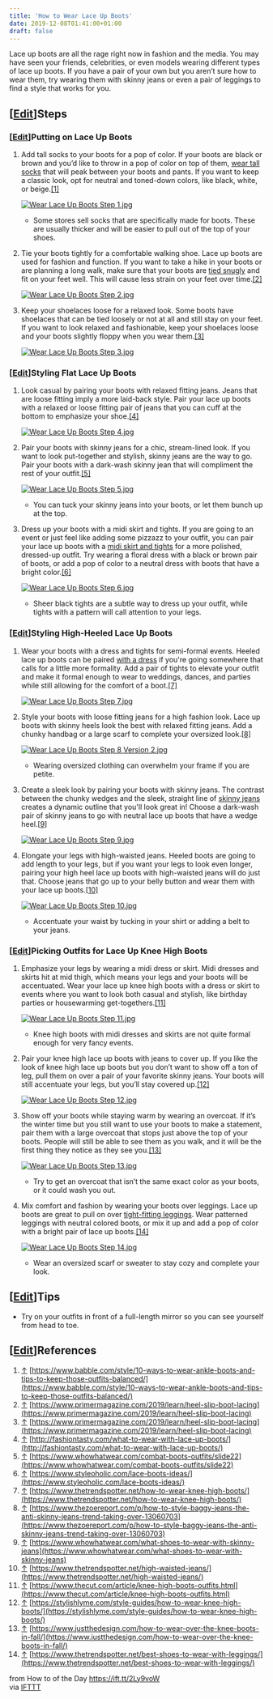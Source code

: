 ```yaml
---
title: 'How to Wear Lace Up Boots'
date: 2019-12-08T01:41:00+01:00
draft: false
---
```


Lace up boots are all the rage right now in fashion and the media. You may have seen your friends, celebrities, or even models wearing different types of lace up boots. If you have a pair of your own but you aren’t sure how to wear them, try wearing them with skinny jeans or even a pair of leggings to find a style that works for you.

\[[Edit](https://www.wikihow.com/index.php?title=Wear-Lace-Up-Boots&action=edit&section=1 "Edit section: Steps")\]Steps
-----------------------------------------------------------------------------------------------------------------------

### \[[Edit](https://www.wikihow.com/index.php?title=Wear-Lace-Up-Boots&action=edit&section=2 "Edit section: Putting on Lace Up Boots")\]Putting on Lace Up Boots

1.  Add tall socks to your boots for a pop of color. If your boots are black or brown and you’d like to throw in a pop of color on top of them, [wear tall socks](https://www.wikihow.com/Wear-Socks-with-Boots "Wear Socks with Boots") that will peak between your boots and pants. If you want to keep a classic look, opt for neutral and toned-down colors, like black, white, or beige.[\[1\]](#_note-1)
    
    [![Wear Lace Up Boots Step 1.jpg](https://www.wikihow.com/images/thumb/f/fc/Wear-Lace-Up-Boots-Step-1.jpg/aid11413840-v4-728px-Wear-Lace-Up-Boots-Step-1.jpg)](https://www.wikihow.com/Image:Wear-Lace-Up-Boots-Step-1.jpg)
    
    *   Some stores sell socks that are specifically made for boots. These are usually thicker and will be easier to pull out of the top of your shoes.
2.  Tie your boots tightly for a comfortable walking shoe. Lace up boots are used for fashion and function. If you want to take a hike in your boots or are planning a long walk, make sure that your boots are [tied snugly](https://www.wikihow.com/Lace-Boots "Lace Boots") and fit on your feet well. This will cause less strain on your feet over time.[\[2\]](#_note-2)
    
    [![Wear Lace Up Boots Step 2.jpg](https://www.wikihow.com/images/thumb/a/aa/Wear-Lace-Up-Boots-Step-2.jpg/aid11413840-v4-728px-Wear-Lace-Up-Boots-Step-2.jpg)](https://www.wikihow.com/Image:Wear-Lace-Up-Boots-Step-2.jpg)
    
3.  Keep your shoelaces loose for a relaxed look. Some boots have shoelaces that can be tied loosely or not at all and still stay on your feet. If you want to look relaxed and fashionable, keep your shoelaces loose and your boots slightly floppy when you wear them.[\[3\]](#_note-3)
    
    [![Wear Lace Up Boots Step 3.jpg](https://www.wikihow.com/images/thumb/e/ee/Wear-Lace-Up-Boots-Step-3.jpg/aid11413840-v4-728px-Wear-Lace-Up-Boots-Step-3.jpg)](https://www.wikihow.com/Image:Wear-Lace-Up-Boots-Step-3.jpg)
    

### \[[Edit](https://www.wikihow.com/index.php?title=Wear-Lace-Up-Boots&action=edit&section=3 "Edit section: Styling Flat Lace Up Boots")\]Styling Flat Lace Up Boots

1.  Look casual by pairing your boots with relaxed fitting jeans. Jeans that are loose fitting imply a more laid-back style. Pair your lace up boots with a relaxed or loose fitting pair of jeans that you can cuff at the bottom to emphasize your shoe.[\[4\]](#_note-4)
    
    [![Wear Lace Up Boots Step 4.jpg](https://www.wikihow.com/images/thumb/c/c7/Wear-Lace-Up-Boots-Step-4.jpg/aid11413840-v4-728px-Wear-Lace-Up-Boots-Step-4.jpg)](https://www.wikihow.com/Image:Wear-Lace-Up-Boots-Step-4.jpg)
    
2.  Pair your boots with skinny jeans for a chic, stream-lined look. If you want to look put-together and stylish, skinny jeans are the way to go. Pair your boots with a dark-wash skinny jean that will compliment the rest of your outfit.[\[5\]](#_note-5)
    
    [![Wear Lace Up Boots Step 5.jpg](https://www.wikihow.com/images/thumb/5/59/Wear-Lace-Up-Boots-Step-5.jpg/aid11413840-v4-728px-Wear-Lace-Up-Boots-Step-5.jpg)](https://www.wikihow.com/Image:Wear-Lace-Up-Boots-Step-5.jpg)
    
    *   You can tuck your skinny jeans into your boots, or let them bunch up at the top.
3.  Dress up your boots with a midi skirt and tights. If you are going to an event or just feel like adding some pizzazz to your outfit, you can pair your lace up boots with a [midi skirt and tights](https://www.wikihow.com/Wear-Dresses-with-Boots "Wear Dresses with Boots") for a more polished, dressed-up outfit. Try wearing a floral dress with a black or brown pair of boots, or add a pop of color to a neutral dress with boots that have a bright color.[\[6\]](#_note-6)
    
    [![Wear Lace Up Boots Step 6.jpg](https://www.wikihow.com/images/thumb/d/d4/Wear-Lace-Up-Boots-Step-6.jpg/aid11413840-v4-728px-Wear-Lace-Up-Boots-Step-6.jpg)](https://www.wikihow.com/Image:Wear-Lace-Up-Boots-Step-6.jpg)
    
    *   Sheer black tights are a subtle way to dress up your outfit, while tights with a pattern will call attention to your legs.

### \[[Edit](https://www.wikihow.com/index.php?title=Wear-Lace-Up-Boots&action=edit&section=4 "Edit section: Styling High-Heeled Lace Up Boots")\]Styling High-Heeled Lace Up Boots

1.  Wear your boots with a dress and tights for semi-formal events. Heeled lace up boots can be paired [with a dress](https://www.wikihow.com/Wear-Ankle-Boots-With-Dresses "Wear Ankle Boots With Dresses") if you're going somewhere that calls for a little more formality. Add a pair of tights to elevate your outfit and make it formal enough to wear to weddings, dances, and parties while still allowing for the comfort of a boot.[\[7\]](#_note-7)
    
    [![Wear Lace Up Boots Step 7.jpg](https://www.wikihow.com/images/thumb/8/86/Wear-Lace-Up-Boots-Step-7.jpg/aid11413840-v4-728px-Wear-Lace-Up-Boots-Step-7.jpg)](https://www.wikihow.com/Image:Wear-Lace-Up-Boots-Step-7.jpg)
    
2.  Style your boots with loose fitting jeans for a high fashion look. Lace up boots with skinny heels look the best with relaxed fitting jeans. Add a chunky handbag or a large scarf to complete your oversized look.[\[8\]](#_note-8)
    
    [![Wear Lace Up Boots Step 8 Version 2.jpg](https://www.wikihow.com/images/thumb/5/59/Wear-Lace-Up-Boots-Step-8-Version-2.jpg/aid11413840-v4-728px-Wear-Lace-Up-Boots-Step-8-Version-2.jpg)](https://www.wikihow.com/Image:Wear-Lace-Up-Boots-Step-8-Version-2.jpg)
    
    *   Wearing oversized clothing can overwhelm your frame if you are petite.
3.  Create a sleek look by pairing your boots with skinny jeans. The contrast between the chunky wedges and the sleek, straight line of [skinny jeans](https://www.wikihow.com/Wear-Skinny-Jeans-with-Ankle-Boots "Wear Skinny Jeans with Ankle Boots") creates a dynamic outline that you'll look great in! Choose a dark-wash pair of skinny jeans to go with neutral lace up boots that have a wedge heel.[\[9\]](#_note-9)
    
    [![Wear Lace Up Boots Step 9.jpg](https://www.wikihow.com/images/thumb/1/1f/Wear-Lace-Up-Boots-Step-9.jpg/aid11413840-v4-728px-Wear-Lace-Up-Boots-Step-9.jpg)](https://www.wikihow.com/Image:Wear-Lace-Up-Boots-Step-9.jpg)
    
4.  Elongate your legs with high-waisted jeans. Heeled boots are going to add length to your legs, but if you want your legs to look even longer, pairing your high heel lace up boots with high-waisted jeans will do just that. Choose jeans that go up to your belly button and wear them with your lace up boots.[\[10\]](#_note-10)
    
    [![Wear Lace Up Boots Step 10.jpg](https://www.wikihow.com/images/thumb/e/e7/Wear-Lace-Up-Boots-Step-10.jpg/aid11413840-v4-728px-Wear-Lace-Up-Boots-Step-10.jpg)](https://www.wikihow.com/Image:Wear-Lace-Up-Boots-Step-10.jpg)
    
    *   Accentuate your waist by tucking in your shirt or adding a belt to your jeans.

### \[[Edit](https://www.wikihow.com/index.php?title=Wear-Lace-Up-Boots&action=edit&section=5 "Edit section: Picking Outfits for Lace Up Knee High Boots")\]Picking Outfits for Lace Up Knee High Boots

1.  Emphasize your legs by wearing a midi dress or skirt. Midi dresses and skirts hit at mid thigh, which means your legs and your boots will be accentuated. Wear your lace up knee high boots with a dress or skirt to events where you want to look both casual and stylish, like birthday parties or housewarming get-togethers.[\[11\]](#_note-11)
    
    [![Wear Lace Up Boots Step 11.jpg](https://www.wikihow.com/images/thumb/c/c3/Wear-Lace-Up-Boots-Step-11.jpg/aid11413840-v4-728px-Wear-Lace-Up-Boots-Step-11.jpg)](https://www.wikihow.com/Image:Wear-Lace-Up-Boots-Step-11.jpg)
    
    *   Knee high boots with midi dresses and skirts are not quite formal enough for very fancy events.
2.  Pair your knee high lace up boots with jeans to cover up. If you like the look of knee high lace up boots but you don’t want to show off a ton of leg, pull them on over a pair of your favorite skinny jeans. Your boots will still accentuate your legs, but you’ll stay covered up.[\[12\]](#_note-12)
    
    [![Wear Lace Up Boots Step 12.jpg](https://www.wikihow.com/images/thumb/c/c4/Wear-Lace-Up-Boots-Step-12.jpg/aid11413840-v4-728px-Wear-Lace-Up-Boots-Step-12.jpg)](https://www.wikihow.com/Image:Wear-Lace-Up-Boots-Step-12.jpg)
    
3.  Show off your boots while staying warm by wearing an overcoat. If it’s the winter time but you still want to use your boots to make a statement, pair them with a large overcoat that stops just above the top of your boots. People will still be able to see them as you walk, and it will be the first thing they notice as they see you.[\[13\]](#_note-13)
    
    [![Wear Lace Up Boots Step 13.jpg](https://www.wikihow.com/images/thumb/e/e6/Wear-Lace-Up-Boots-Step-13.jpg/aid11413840-v4-728px-Wear-Lace-Up-Boots-Step-13.jpg)](https://www.wikihow.com/Image:Wear-Lace-Up-Boots-Step-13.jpg)
    
    *   Try to get an overcoat that isn’t the same exact color as your boots, or it could wash you out.
4.  Mix comfort and fashion by wearing your boots over leggings. Lace up boots are great to pull on over [tight-fitting leggings](https://www.wikihow.com/Wear-Leggings "Wear Leggings"). Wear patterned leggings with neutral colored boots, or mix it up and add a pop of color with a bright pair of lace up boots.[\[14\]](#_note-14)
    
    [![Wear Lace Up Boots Step 14.jpg](https://www.wikihow.com/images/thumb/5/5f/Wear-Lace-Up-Boots-Step-14.jpg/aid11413840-v4-728px-Wear-Lace-Up-Boots-Step-14.jpg)](https://www.wikihow.com/Image:Wear-Lace-Up-Boots-Step-14.jpg)
    
    *   Wear an oversized scarf or sweater to stay cozy and complete your look.

\[[Edit](https://www.wikihow.com/index.php?title=Wear-Lace-Up-Boots&action=edit&section=6 "Edit section: Tips")\]Tips
---------------------------------------------------------------------------------------------------------------------

*   Try on your outfits in front of a full-length mirror so you can see yourself from head to toe.

\[[Edit](https://www.wikihow.com/index.php?title=Wear-Lace-Up-Boots&action=edit&section=7 "Edit section: References")\]References
---------------------------------------------------------------------------------------------------------------------------------

1.  [↑](#_ref-1) [https://www.babble.com/style/10-ways-to-wear-ankle-boots-and-tips-to-keep-those-outfits-balanced/](https://www.babble.com/style/10-ways-to-wear-ankle-boots-and-tips-to-keep-those-outfits-balanced/)
2.  [↑](#_ref-2) [https://www.primermagazine.com/2019/learn/heel-slip-boot-lacing](https://www.primermagazine.com/2019/learn/heel-slip-boot-lacing)
3.  [↑](#_ref-3) [https://www.primermagazine.com/2019/learn/heel-slip-boot-lacing](https://www.primermagazine.com/2019/learn/heel-slip-boot-lacing)
4.  [↑](#_ref-4) [http://fashiontasty.com/what-to-wear-with-lace-up-boots/](http://fashiontasty.com/what-to-wear-with-lace-up-boots/)
5.  [↑](#_ref-5) [https://www.whowhatwear.com/combat-boots-outfits/slide22](https://www.whowhatwear.com/combat-boots-outfits/slide22)
6.  [↑](#_ref-6) [https://www.styleoholic.com/lace-boots-ideas/](https://www.styleoholic.com/lace-boots-ideas/)
7.  [↑](#_ref-7) [https://www.thetrendspotter.net/how-to-wear-knee-high-boots/](https://www.thetrendspotter.net/how-to-wear-knee-high-boots/)
8.  [↑](#_ref-8) [https://www.thezoereport.com/p/how-to-style-baggy-jeans-the-anti-skinny-jeans-trend-taking-over-13060703](https://www.thezoereport.com/p/how-to-style-baggy-jeans-the-anti-skinny-jeans-trend-taking-over-13060703)
9.  [↑](#_ref-9) [https://www.whowhatwear.com/what-shoes-to-wear-with-skinny-jeans](https://www.whowhatwear.com/what-shoes-to-wear-with-skinny-jeans)
10.  [↑](#_ref-10) [https://www.thetrendspotter.net/high-waisted-jeans/](https://www.thetrendspotter.net/high-waisted-jeans/)
11.  [↑](#_ref-11) [https://www.thecut.com/article/knee-high-boots-outfits.html](https://www.thecut.com/article/knee-high-boots-outfits.html)
12.  [↑](#_ref-12) [https://stylishlyme.com/style-guides/how-to-wear-knee-high-boots/](https://stylishlyme.com/style-guides/how-to-wear-knee-high-boots/)
13.  [↑](#_ref-13) [https://www.justthedesign.com/how-to-wear-over-the-knee-boots-in-fall/](https://www.justthedesign.com/how-to-wear-over-the-knee-boots-in-fall/)
14.  [↑](#_ref-14) [https://www.thetrendspotter.net/best-shoes-to-wear-with-leggings/](https://www.thetrendspotter.net/best-shoes-to-wear-with-leggings/)

  
  
from How to of the Day https://ift.tt/2Ly9voW  
via [IFTTT](https://ifttt.com/?ref=da&site=blogger)